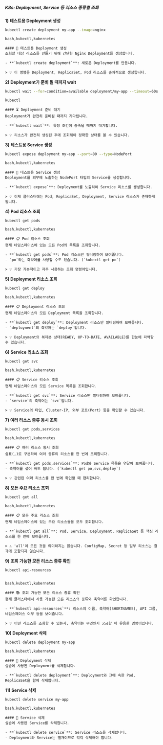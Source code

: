 ##### K8s: Deployment, Service 등 리소스 종류별 조회 #####

**1) 테스트용 Deployment 생성**
```bash
kubectl create deployment my-app --image=nginx
```
```tech
bash,kubectl,kubernetes
```
```desc
#### 🚀 테스트용 Deployment 생성
조회할 대상 리소스를 만들기 위해 간단한 Nginx Deployment를 생성합니다.

- **`kubectl create deployment`**: 새로운 Deployment를 만듭니다.

> 💡 이 명령은 Deployment, ReplicaSet, Pod 리소스를 순차적으로 생성합니다.
```

**2) Deployment가 준비 될 때까지 wait**
```bash
kubectl wait --for=condition=available deployment/my-app --timeout=60s
```
```tech
kubectl
```
```desc
#### ⏳ Deployment 준비 대기
Deployment가 완전히 준비될 때까지 기다립니다.

- **`kubectl wait`**: 특정 조건이 충족될 때까지 대기합니다.

> 💡 리소스가 완전히 생성된 후에 조회해야 정확한 상태를 볼 수 있습니다.
```

**3) 테스트용 Service 생성**
```bash
kubectl expose deployment my-app --port=80 --type=NodePort
```
```tech
bash,kubectl,kubernetes
```
```desc
#### 🔌 테스트용 Service 생성
Deployment를 외부에 노출하는 NodePort 타입의 Service를 생성합니다.

- **`kubectl expose`**: Deployment를 노출하여 Service 리소스를 생성합니다.

> 💡 이제 클러스터에는 Pod, ReplicaSet, Deployment, Service 리소스가 존재하게 됩니다.
```

**4) Pod 리소스 조회**
```bash
kubectl get pods
```
```tech
bash,kubectl,kubernetes
```
```desc
#### 📋 Pod 리소스 조회
현재 네임스페이스에 있는 모든 Pod의 목록을 조회합니다.

- **`kubectl get pods`**: Pod 리소스만 필터링하여 보여줍니다.
- `po`라는 축약어를 사용할 수도 있습니다. (`kubectl get po`)

> 💡 가장 기본적이고 자주 사용하는 조회 명령어입니다.
```

**5) Deployment 리소스 조회**
```bash
kubectl get deploy
```
```tech
bash,kubectl,kubernetes
```
```desc
#### 📋 Deployment 리소스 조회
현재 네임스페이스의 모든 Deployment 목록을 조회합니다.

- **`kubectl get deploy`**: Deployment 리소스만 필터링하여 보여줍니다.
- `deployment`의 축약어는 `deploy`입니다.

> 💡 Deployment의 복제본 상태(READY, UP-TO-DATE, AVAILABLE)를 한눈에 파악할 수 있습니다.
```

**6) Service 리소스 조회**
```bash
kubectl get svc
```
```tech
bash,kubectl,kubernetes
```
```desc
#### 📋 Service 리소스 조회
현재 네임스페이스의 모든 Service 목록을 조회합니다.

- **`kubectl get svc`**: Service 리소스만 필터링하여 보여줍니다.
- `service`의 축약어는 `svc`입니다.

> 💡 Service의 타입, Cluster-IP, 외부 포트(Port) 등을 확인할 수 있습니다.
```

**7) 여러 리소스 종류 동시 조회**
```bash
kubectl get pods,services
```
```tech
bash,kubectl,kubernetes
```
```desc
#### 📋 여러 리소스 동시 조회
쉼표(,)로 구분하여 여러 종류의 리소스를 한 번에 조회합니다.

- **`kubectl get pods,services`**: Pod와 Service 목록을 연달아 보여줍니다.
- 축약어를 섞어 써도 됩니다. (`kubectl get po,svc,deploy`)

> 💡 관련된 여러 리소스를 한 번에 확인할 때 편리합니다.
```

**8) 모든 주요 리소스 조회**
```bash
kubectl get all
```
```tech
bash,kubectl,kubernetes
```
```desc
#### 📋 모든 주요 리소스 조회
현재 네임스페이스에 있는 주요 리소스들을 모두 조회합니다.

- **`kubectl get all`**: Pod, Service, Deployment, ReplicaSet 등 핵심 리소스를 한 번에 보여줍니다.

> ⚠️ 'all'이 모든 것을 의미하지는 않습니다. ConfigMap, Secret 등 일부 리소스는 결과에 포함되지 않습니다.
```

**9) 조회 가능한 모든 리소스 종류 확인**
```bash
kubectl api-resources
```
```no-err-check
```
```tech
bash,kubectl,kubernetes
```
```desc
#### 📚 조회 가능한 모든 리소스 종류 확인
현재 클러스터에서 사용 가능한 모든 리소스의 종류와 축약어를 확인합니다.

- **`kubectl api-resources`**: 리소스의 이름, 축약어(SHORTNAMES), API 그룹, 네임스페이스 여부 등을 보여줍니다.

> 💡 어떤 리소스를 조회할 수 있는지, 축약어는 무엇인지 궁금할 때 유용한 명령어입니다.
```

**10) Deployment 삭제**
```bash
kubectl delete deployment my-app
```
```tech
bash,kubectl,kubernetes
```
```desc
#### 🧹 Deployment 삭제
실습에 사용된 Deployment를 삭제합니다.

- **`kubectl delete deployment`**: Deployment와 그에 속한 Pod, ReplicaSet을 함께 삭제합니다.
```

**11) Service 삭제**
```bash
kubectl delete service my-app
```
```tech
bash,kubectl,kubernetes
```
```desc
#### 🧹 Service 삭제
실습에 사용된 Service를 삭제합니다.

- **`kubectl delete service`**: Service 리소스를 삭제합니다.
- Deployment와 Service는 별개이므로 각각 삭제해야 합니다.
```
